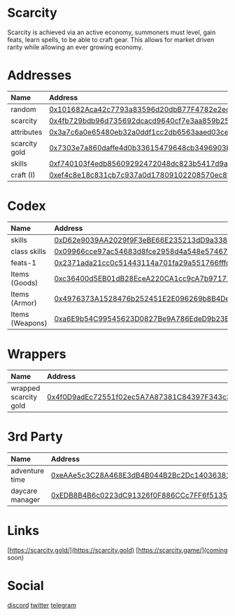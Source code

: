 # Scarcity
Scarcity is achieved via an active economy, summoners must level, gain feats, learn spells, to be able to craft gear. This allows for market driven rarity while allowing an ever growing economy.

# Addresses

| Name | Address |
| :--- | :--- |
| random | [0x101682Aca42c7793a83596d20dbB77F4782e2ecA](https://polygonscan.com/address/0x101682Aca42c7793a83596d20dbB77F4782e2ecA) |
| scarcity | [0x4fb729bdb96d735692dcacd9640cf7e3aa859b25](https://polygonscan.com/address/0x4fb729bdb96d735692dcacd9640cf7e3aa859b25) |
| attributes | [0x3a7c6a0e65480eb32a0ddf1cc2db6563aaed03ce](https://polygonscan.com/address/0x3a7c6a0e65480eb32a0ddf1cc2db6563aaed03ce) |
| scarcity gold | [0x7303e7a860daffe4d0b33615479648cb3496903b](https://polygonscan.com/address/0x7303e7a860daffe4d0b33615479648cb3496903b) |
| skills | [0xf740103f4edb85609292472048dc823b5417d9a6](https://polygonscan.com/address/0xf740103f4edb85609292472048dc823b5417d9a6) |
| craft (I) | [0xef4c8e18c831cb7c937a0d17809102208570ec8f](https://polygonscan.com/address/0xef4c8e18c831cb7c937a0d17809102208570ec8f) |

# Codex

| Name | Address |
| :--- | :--- |
| skills | [0xD62e9039AA2029f9F3eBE66E235213dD9a338EB8](https://polygonscan.com/address/0xd62e9039aa2029f9f3ebe66e235213dd9a338eb8) |
| class skills | [0x09966cce97ac54683d8fce2958d4a548e57467f6](https://polygonscan.com/address/0x09966cce97ac54683d8fce2958d4a548e57467f6) |
| feats-1 | [0x2371ada21cc0c51443114a701fa29a551766fffc](https://polygonscan.com/address/0x2371ada21cc0c51443114a701fa29a551766fffc) |
| Items (Goods) | [0xc36400d5EB01dB28EceA220CA1cc9cA7b97171ad](https://polygonscan.com/address/0xc36400d5EB01dB28EceA220CA1cc9cA7b97171ad) |
| Items (Armor) | [0x4976373A1528476b252451E2E096269b8B4De1Cf](https://polygonscan.com/address/0x4976373A1528476b252451E2E096269b8B4De1Cf) |
| Items (Weapons) | [0xa6E9b54C99545623D0827Be9A786EdeD9b23Bf62](https://polygonscan.com/address/0xa6E9b54C99545623D0827Be9A786EdeD9b23Bf62) |

# Wrappers

| Name | Address |
| :--- | :--- |
| wrapped scarcity gold| [0x4f0D9adEc72551f02ec5A7A87381C84397F343c3](https://polygonscan.com/address/0x4f0D9adEc72551f02ec5A7A87381C84397F343c3) |

# 3rd Party

| Name | Address |
| :--- | :--- |
| adventure time | [0xeAAe5c3C28A468E3dB4B044B2Bc2Dc1403638163](https://polygonscan.com/address/0xeAAe5c3C28A468E3dB4B044B2Bc2Dc1403638163) |
| daycare manager | [0xEDB8B4B6c0223dC91326f0F886CCc7FF6f5135a3](https://polygonscan.com/address/0xEDB8B4B6c0223dC91326f0F886CCc7FF6f5135a3) |

# Links

[https://scarcity.gold/](https://scarcity.gold)
[https://scarcity.game/](coming soon)

# Social

[discord](https://discord.gg/eS2MxydA)
[twitter](https://twitter.com/scarcitygold)
[telegram](https://t.me/scarcitygold)

